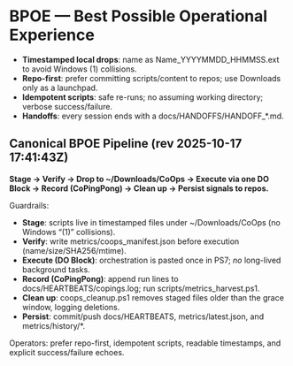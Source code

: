 # BPOE — Best Possible Operational Experience

- **Timestamped local drops**: name as Name_YYYYMMDD_HHMMSS.ext to avoid Windows (1) collisions.
- **Repo-first**: prefer committing scripts/content to repos; use Downloads only as a launchpad.
- **Idempotent scripts**: safe re-runs; no assuming working directory; verbose success/failure.
- **Handoffs**: every session ends with a docs/HANDOFFS/HANDOFF_*.md.

## Canonical BPOE Pipeline (rev 2025-10-17 17:41:43Z)

**Stage → Verify → Drop to ~/Downloads/CoOps → Execute via one DO Block → Record (CoPingPong) → Clean up → Persist signals to repos.**

Guardrails:
- **Stage**: scripts live in timestamped files under ~/Downloads/CoOps (no Windows “(1)” collisions).
- **Verify**: write metrics/coops_manifest.json before execution (name/size/SHA256/mtime).
- **Execute (DO Block)**: orchestration is pasted once in PS7; *no* long-lived background tasks.
- **Record (CoPingPong)**: append run lines to docs/HEARTBEATS/copings.log; run scripts/metrics_harvest.ps1.
- **Clean up**: coops_cleanup.ps1 removes staged files older than the grace window, logging deletions.
- **Persist**: commit/push docs/HEARTBEATS, metrics/latest.json, and metrics/history/*.

Operators: prefer repo-first, idempotent scripts, readable timestamps, and explicit success/failure echoes.

